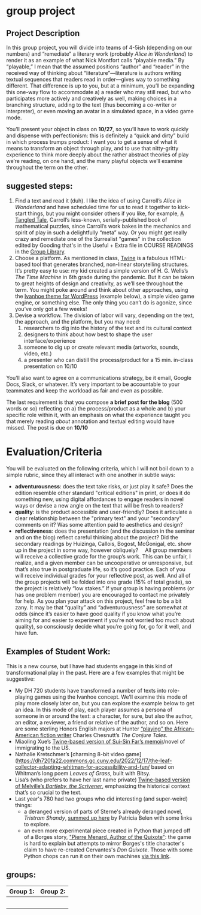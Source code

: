 # group project
## Project Description

In this group project, you will divide into teams of 4-5ish (depending on our numbers) and “remediate” a literary work (probably *Alice in Wonderland*) to render it as an example of what Nick Montfort calls “playable media.” By “playable,” I mean that the assumed positions “author” and “reader” in the received way of thinking about “literature”—literature is authors writing textual sequences that readers read in order—gives way to something different. That difference is up to you, but at a minimum, you’ll be expanding this one-way flow to accommodate a) a reader who may still read, but who participates more actively and creatively as well, making choices in a branching structure, adding to the text (thus becoming a co-writer or interpreter), or even moving an avatar in a simulated space, in a video game mode. 

You’ll present your object in class on **10/27**, so you’ll have to work quickly and dispense with perfectionism: this is definitely a “quick and dirty” build in which process trumps product: I want you to get a sense of what it means to transform an object through play, and to use that nitty-gritty experience to think more deeply about the rather abstract theories of play we’re reading, on one hand, and the many playful objects we’ll examine throughout the term on the other.

## suggested steps:

1. Find a text and read it (duh). I like the idea of using Carroll’s *Alice in Wonderland* and have scheduled time for us to read it together to kick-start things, but you might consider others if you like, for example, [A Tangled Tale](https://www.gutenberg.org/files/29042/29042-h/29042-h.htm), Carroll’s less-known, serially-published book of mathematical puzzles, since Carroll’s work bakes in the mechanics and spirit of play in such a delightfully “meta” way. Or you might get really crazy and remediate one of the Surrealist "games" in the collection edited by Gooding that's in the Useful + Extra file in COURSE READINGS in the [Group Library](https://commons.gc.cuny.edu/groups/dh-780-fa25/library/#/).
2. Choose a platform. As mentioned in class, [Twine](https://twinery.org/) is a fabulous HTML-based tool that generates branched, non-linear storytelling structures. It’s pretty easy to use: my kid created a simple version of H. G. Wells’s *The Time Machine* in 6th grade during the pandemic. But it can be taken to great heights of design and creativity, as we’ll see throughout the term. You might poke around and think about other approaches, using the [Ivanhoe theme for WordPress](https://help.commons.gc.cuny.edu/ivanhoe/) (example below), a simple video game engine, or something else. The only thing you can’t do is agonize, since you’ve only got a few weeks!
3. Devise a workflow. The division of labor will vary, depending on the text, the approach, and the platform, but you may need:
   1. researchers to dig into the history of the text and its cultural context
   2. designers to think about how best to shape the user interface/experience
   3. someone to dig up or create relevant media (artworks, sounds, video, etc.)
   4. a presenter who can distill the process/product for a 15 min. in-class presentation on 10/10

You’ll also want to agree on a communications strategy, be it email, Google Docs, Slack, or whatever. It’s very important to be accountable to your teammates and keep the workload as fair and even as possible.

The last requirement is that you compose **a brief post for the blog** (500 words or so) reflecting on a) the process/product as a whole and b) your specific role within it, with an emphasis on what the experience taught you that merely reading *about* annotation and textual editing would have missed. The post is due on **10/10**
# Evaluation/Criteria
You will be evaluated on the following criteria, which I will not boil down to a simple rubric, since they all interact with one another in subtle ways:
* **adventurousness**: does the text take risks, or just play it safe? Does the edition resemble other standard "critical editions" in print, or does it do something new, using digital affordances to engage readers in novel ways or devise a new angle on the text that will be fresh to readers?
* **quality**: is the product accessible and user-friendly? Does it articulate a clear relationship between the "primary text" and your "secondary" comments on it? Was some attention paid to aesthetics and design?
* **reflectiveness**: does the presentation (and the discussion in the seminar and on the blog) reflect careful thinking about the project? Did the secondary readings by Huizinga, Callois, Bogost, McGonigal, etc. show up in the project in some way, however obliquely?
  ⠀
  All group members will receive a collective grade for the group’s work. This can be unfair, I realize, and a given member can be uncooperative or unresponsive, but that’s also true in postgraduate life, so it’s good practice. Each of you will receive individual grades for your reflective post, as well. And all of the group projects will be folded into one grade (15% of total grade), so the project is relatively “low stakes.” If your group is having problems (or has one problem member) you are encouraged to contact me privately for help. As you plan your attack on this project, feel free to be a bit zany. It may be that “quality” and “adventurousness” are somewhat at odds (since it’s easier to have good quality if you know what you’re aiming for and easier to experiment if you’re not worried too much about quality), so consciously decide what you’re going for, go for it well, and have fun.

## Examples of Student Work:
This is a new course, but I have had students engage in this kind of transformational play in the past. Here are a few examples that might be suggestive:

* My DH 720 students have transformed a number of texts into role-playing games using the Ivanhoe concept. We’ll examine this mode of play more closely later on, but you can explore the example below to get an idea. In this mode of play, each player assumes a persona of someone in or around the text: a character, for sure, but also the author, an editor, a reviewer, a friend or relative of the author, and so on. Here are some sterling Honors English majors at Hunter [“playing” the African-American fiction writer](https://talkingbook.commons.gc.cuny.edu/) Charles Chesnutt’s *The Conjure Tales*.
* Miaoling Xue’s [Twine-based version of Sui-Sin Far’s memoir](https://dh720fa22.commons.gc.cuny.edu/2022/12/20/final-project-in-the-land-of-the-free/)/novel of immigrating to the US.
* Nathalie Kretschmer’s [charming 8-bit video game](https://dh720fa22.commons.gc.cuny.edu/2022/12/17/the-leaf-collector-adapting-whitman-for-accessibility-and-fun/ based on Whitman’s long poem *Leaves of Grass*, built with Bitsy.
* Lisa’s (who prefers to have her last name private) [Twine-based version of Melville’s *Bartleby, the Scrivener*](https://allred720fa20.commons.gc.cuny.edu/2020/12/15/saving-bartleby-a-twine-game/), emphasizing the historical context that’s so crucial to the text.
* Last year's 780 had two groups who did interesting (and super-weird) things:
   * a deranged version of parts of Sterne's already deranged novel, *Tristram Shandy*, [summed up here](https://dh780fa23.commons.gc.cuny.edu/2023/10/16/p-l-a-y-i-n-g-tristram-shandy/) by Patricia Belen with some links to explore.
   * an even more experimental piece created in Python that jumped off of a Borges story, ["Pierre Menard, Author of the Quixote"](https://en.wikipedia.org/wiki/Pierre_Menard,_Author_of_the_Quixote): the game is hard to explain but attempts to mirror Borges's title character's claim to have re-created Cervantes's *Don Quixote*. Those with some Python chops can run it on their own machines [via this link](https://github.com/bondie00/DonQuixote).

## groups:

| Group 1: | Group 2: |
| --- | ---|
|  |  |
|  |  |
|  |  |
|  |  |
|  |  |
